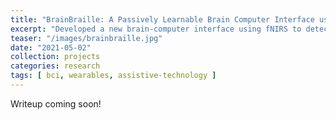 ```yaml
---
title: "BrainBraille: A Passively Learnable Brain Computer Interface using fNIRS"
excerpt: "Developed a new brain-computer interface using fNIRS to detect attempted motor movement in different regions of the body. Converting attempted motions to language to enable more versatile communication options for people with movement disabilities. Earned the President's Undergraduate Research Award for undergraduate thesis project."
teaser: "/images/brainbraille.jpg"
date: "2021-05-02"
collection: projects
categories: research
tags: [ bci, wearables, assistive-technology ]
---
```


Writeup coming soon!